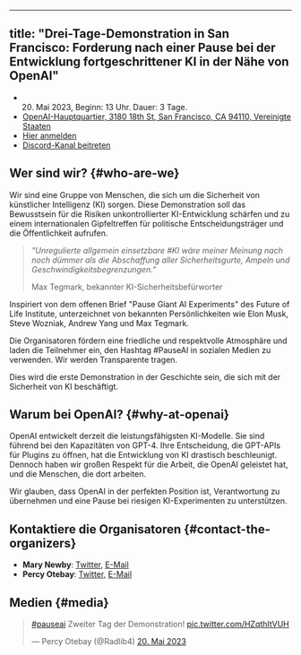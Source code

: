 

---
title: "Drei-Tage-Demonstration in San Francisco: Forderung nach einer Pause bei der Entwicklung fortgeschrittener KI in der Nähe von OpenAI"
---
<script>
    import WidgetConsent from '$lib/components/widget-consent/WidgetConsent.svelte'
</script>

- 20. Mai 2023, Beginn: 13 Uhr. Dauer: 3 Tage.
- [OpenAI-Hauptquartier, 3180 18th St, San Francisco, CA 94110, Vereinigte Staaten](https://goo.gl/maps/8mEdEwRhp1UyoTJi8?coh=178571&entry=tt)
- [Hier anmelden](https://discord.gg/Epg6AsmQ?event=1103338741906550844)
- [Discord-Kanal beitreten](https://discord.gg/anXWYCCdH5)

## Wer sind wir? {#who-are-we}

Wir sind eine Gruppe von Menschen, die sich um die Sicherheit von künstlicher Intelligenz (KI) sorgen. Diese Demonstration soll das Bewusstsein für die Risiken unkontrollierter KI-Entwicklung schärfen und zu einem internationalen Gipfeltreffen für politische Entscheidungsträger und die Öffentlichkeit aufrufen.

> _"Unregulierte allgemein einsetzbare #KI wäre meiner Meinung nach noch dümmer als die Abschaffung aller Sicherheitsgurte, Ampeln und Geschwindigkeitsbegrenzungen."_
>
> Max Tegmark, bekannter KI-Sicherheitsbefürworter

Inspiriert von dem offenen Brief "Pause Giant AI Experiments" des Future of Life Institute, unterzeichnet von bekannten Persönlichkeiten wie Elon Musk, Steve Wozniak, Andrew Yang und Max Tegmark.

Die Organisatoren fördern eine friedliche und respektvolle Atmosphäre und laden die Teilnehmer ein, den Hashtag #PauseAI in sozialen Medien zu verwenden. Wir werden Transparente tragen.

Dies wird die erste Demonstration in der Geschichte sein, die sich mit der Sicherheit von KI beschäftigt.

## Warum bei OpenAI? {#why-at-openai}

OpenAI entwickelt derzeit die leistungsfähigsten KI-Modelle.
Sie sind führend bei den Kapazitäten von GPT-4.
Ihre Entscheidung, die GPT-APIs für Plugins zu öffnen, hat die Entwicklung von KI drastisch beschleunigt.
Dennoch haben wir großen Respekt für die Arbeit, die OpenAI geleistet hat, und die Menschen, die dort arbeiten.

Wir glauben, dass OpenAI in der perfekten Position ist, Verantwortung zu übernehmen und eine Pause bei riesigen KI-Experimenten zu unterstützen.

## Kontaktiere die Organisatoren {#contact-the-organizers}

- **Mary Newby**: [Twitter](https://twitter.com/sisyphusunc), [E-Mail](mailto:sisyphus.unc@gmail.com)
- **Percy Otebay**: [Twitter](https://twitter.com/Radlib4), [E-Mail](mailto:persiutebay@gmail.com)

## Medien {#media}

<WidgetConsent>
<div>
<blockquote class="twitter-tweet"><p lang="en" dir="ltr"><a href="https://twitter.com/hashtag/pauseai?src=hash&amp;ref_src=twsrc%5Etfw">#pauseai</a> Zweiter Tag der Demonstration! <a href="https://t.co/HZqthItVUH">pic.twitter.com/HZqthItVUH</a></p>&mdash; Percy Otebay (@Radlib4) <a href="https://twitter.com/Radlib4/status/1660027527753236481?ref_src=twsrc%5Etfw">20. Mai 2023</a></blockquote> <script async src="https://platform.twitter.com/widgets.js" charset="utf-8"></script>
</div>
</WidgetConsent>